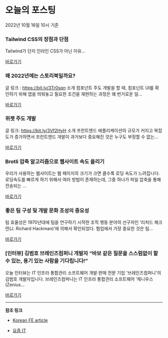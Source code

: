 # 오늘의 포스팅 
2022년 10월 16일 10시 기준 

###  Tailwind CSS의 장점과 단점 

 Tailwind가 단지 인라인 CSS가 아닌 이유... 

 [바로가기](https://kofearticle.substack.com/p/korean-fe-article-tailwind-css) 

###  왜 2022년에는 스토리북일까요? 

 글 링크 : https://bit.ly/3Tr0sqn 소개 컴포넌트 주도 개발을 할 때, 컴포넌트 UI를 확인하기 위해 앱을 띄워놓고 필요한 조건을 재현하는 과정은 꽤 번거로운 일... 

 [바로가기](https://kofearticle.substack.com/p/korean-fe-article-2022) 

###  위젯 주도 개발 

 글 링크: https://bit.ly/3Vf2HyH 소개 프런트엔드 애플리케이션의 규모가 커지고 복잡도가 증가하면서 프런트엔드 개발이 과거보다 중요해진 것은 누구도 부정할 수 없는... 

 [바로가기](https://kofearticle.substack.com/p/korean-fe-article-a12) 

### Brotli 압축 알고리즘으로 웹사이트 속도 올리기 

 우리가 사용하는 웹사이트는 웹 페이지의 크기가 크면 클수록 로딩 속도가 느려집니다. 로딩속도를 빠르게 하기 위해서 여러 방법이 존재하는데, 그중 하나가 파일 압축을 통해 전송되는 ... 

 [바로가기](https://yozm.wishket.com/magazine/detail/1739/) 

### 좋은 팀 구성 및 개발 문화 조성의 중요성 

 팀 효율성은 1970년대에 팀을 연구하기 시작한 조직 행동 분야의 선구자인 ‘리처드 해크먼(J. Richard Hackman)’에 의해서 확인되었다. 협업에서 가장 중요한 것은 팀... 

 [바로가기](https://yozm.wishket.com/magazine/detail/1738/) 

### [인터뷰] 김범호 브레인즈컴퍼니 개발자 “바보 같은 질문을 스스럼없이 할 수 있는, 용기 있는 사람을 기다립니다!” 

 오늘 인터뷰는 IT 인프라 통합관리 소프트웨어 개발·판매 전문 기업 '브레인즈컴퍼니'의 김범호 개발자입니다. 브레인즈컴퍼니는 IT 인프라 통합관리 소프트웨어 ‘제니우스(Zenius... 

 [바로가기](https://yozm.wishket.com/magazine/detail/1732/) 

---

**참조 링크**

- [Korean FE article](https://kofearticle.substack.com) 

- [요즘 IT](https://yozm.wishket.com/magazine) 

